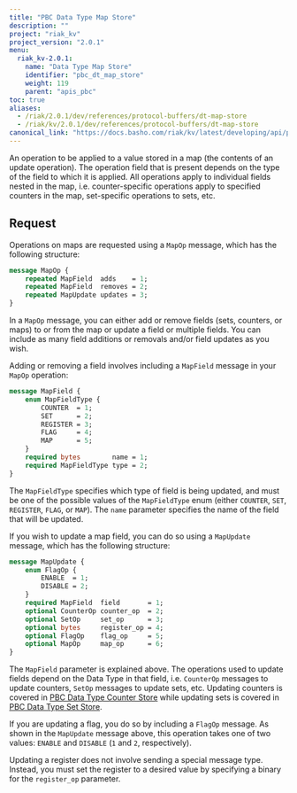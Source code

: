 ```yaml
---
title: "PBC Data Type Map Store"
description: ""
project: "riak_kv"
project_version: "2.0.1"
menu:
  riak_kv-2.0.1:
    name: "Data Type Map Store"
    identifier: "pbc_dt_map_store"
    weight: 119
    parent: "apis_pbc"
toc: true
aliases:
  - /riak/2.0.1/dev/references/protocol-buffers/dt-map-store
  - /riak/kv/2.0.1/dev/references/protocol-buffers/dt-map-store
canonical_link: "https://docs.basho.com/riak/kv/latest/developing/api/protocol-buffers/dt-map-store"
---
```


An operation to be applied to a value stored in a map (the contents of an update operation). The operation field that is present depends on the type of the field to which it is applied. All operations apply to individual fields nested in the map, i.e. counter-specific operations apply to specified counters in the map, set-specific operations to sets, etc.

## Request

Operations on maps are requested using a `MapOp` message, which has the following structure:

```protobuf
message MapOp {
    repeated MapField  adds    = 1;
    repeated MapField  removes = 2;
    repeated MapUpdate updates = 3;
}
```

In a `MapOp` message, you can either add or remove fields (sets, counters, or maps) to or from the map or update a field or multiple fields. You can include as many field additions or removals and/or field updates as you wish.

Adding or removing a field involves including a `MapField` message in your `MapOp` operation:

```protobuf
message MapField {
    enum MapFieldType {
        COUNTER  = 1;
        SET      = 2;
        REGISTER = 3;
        FLAG     = 4;
        MAP      = 5;
    }
    required bytes        name = 1;
    required MapFieldType type = 2;
}
```

The `MapFieldType` specifies which type of field is being updated, and must be one of the possible values of the `MapFieldType` enum (either `COUNTER`, `SET`, `REGISTER`, `FLAG`, or `MAP`). The `name` parameter specifies the name of the field that will be updated.

If you wish to update a map field, you can do so using a `MapUpdate` message, which has the following structure:

```protobuf
message MapUpdate {
    enum FlagOp {
        ENABLE  = 1;
        DISABLE = 2;
    }
    required MapField  field       = 1;
    optional CounterOp counter_op  = 2;
    optional SetOp     set_op      = 3;
    optional bytes     register_op = 4;
    optional FlagOp    flag_op     = 5;
    optional MapOp     map_op      = 6;
}
```

The `MapField` parameter is explained above. The operations used to update fields depend on the Data Type in that field, i.e. `CounterOp` messages to update counters, `SetOp` messages to update sets, etc. Updating counters is covered in [PBC Data Type Counter Store](/riak/kv/2.0.1/developing/api/protocol-buffers/dt-counter-store) while updating sets is covered in [PBC Data Type Set Store](/riak/kv/2.0.1/developing/api/protocol-buffers/dt-set-store).

If you are updating a flag, you do so by including a `FlagOp` message. As shown in the `MapUpdate` message above, this operation takes one of two values: `ENABLE` and `DISABLE` (`1` and `2`, respectively).

Updating a register does not involve sending a special message type. Instead, you must set the register to a desired value by specifying a binary for the `register_op` parameter.
